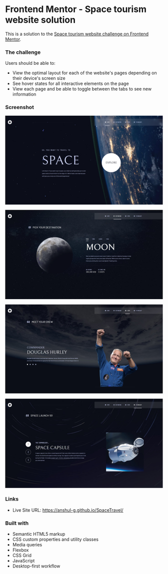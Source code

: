 # Frontend Mentor - Space tourism website solution

This is a solution to the [Space tourism website challenge on Frontend Mentor](https://www.frontendmentor.io/challenges/space-tourism-multipage-website-gRWj1URZ3).

### The challenge

Users should be able to:

- View the optimal layout for each of the website's pages depending on their device's screen size
- See hover states for all interactive elements on the page
- View each page and be able to toggle between the tabs to see new information

### Screenshot

![](./assets/screenshots/ss1.png)

![](./assets/screenshots/ss2.png)

![](./assets/screenshots/ss3.png)

![](./assets/screenshots/ss4.png)

### Links
- Live Site URL: https://anshul-g.github.io/SpaceTravel/

### Built with

- Semantic HTML5 markup
- CSS custom properties and utility classes
- Media queries
- Flexbox
- CSS Grid
- JavaScript
- Desktop-first workflow